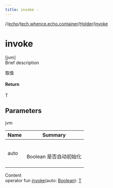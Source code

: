 ```yaml
---
title: invoke -
---
```

//[echo](../../index.md)/[tech.whence.echo.container](../index.md)/[Holder](index.md)/[invoke](invoke.md)



# invoke  
[jvm]  
Brief description  


取值



#### Return  


T



## Parameters  
  
jvm  
  
|  Name|  Summary| 
|---|---|
| auto| <br><br>Boolean 是否自动初始化<br><br>
  
  
Content  
operator fun [invoke](invoke.md)(auto: [Boolean](https://kotlinlang.org/api/latest/jvm/stdlib/kotlin/-boolean/index.html)): [T](index.md)  



